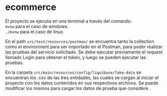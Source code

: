 # ecommerce

El proyecto se ejecuta en una terminal a través del comando:<br>
`mvnw` para el caso de windows.<br>
`./mvnw` para el caso de linux.

En el path `src/test/resources/postman/` se encuentra tanto la collection como el environment para ser importado en el Postman, para poder realizar las pruebas del servicio solicitado. Se debe ejecutar previamente el request llamado Login para obtener el token, y luego se pueden ejecutar las pruebas.

En la carpeta `src/main/resources/config/liquibase/fake-data` se encuentran los .csv de las tres entidades, las cuales se cargan al iniciar el proyecto con los datos contenidos en sus respectivos archivos. Se puede modificar los mismos para cargar los datos de prueba que considere.
